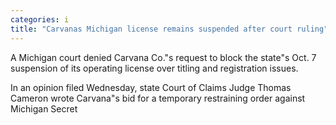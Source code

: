 ```yaml
---
categories: i
title: "Carvanas Michigan license remains suspended after court ruling"
---
```

A Michigan court denied Carvana Co."s request to block the state"s Oct. 7 suspension of its operating license over titling and registration issues.

In an opinion filed Wednesday, state Court of Claims Judge Thomas Cameron wrote Carvana"s bid for a temporary restraining order against Michigan Secret